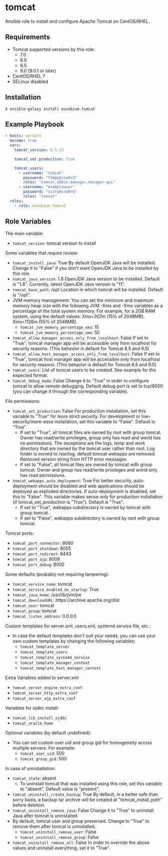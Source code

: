 tomcat
===================

Ansible role to install and configure Apache Tomcat on CentOS/RHEL.


Requirements
------------
* Tomcat supported versions by this role:
  * 7.0
  * 8.0
  * 8.5
  * 9.0 (9.0.1 or later)
* CentOS/RHEL 7
* SELinux disabled

Installation
------------
```
$ ansible-galaxy install eusebium.tomcat
```

Example Playbook
----------------
```yaml
- hosts: servers
  become: true
  vars:
    tomcat_version: 8.5.23

    tomcat_set_production: True

    tomcat_users:
      - username: "tomcat"
        password: "t3mpp@ssw0rd"
        roles: "tomcat,admin,manager,manager-gui"
      - username: "exampleuser"
        password: "us3rp@ssw0rd"
        roles: "tomcat"
  roles:
    - role: eusebium.tomcat
```

Role Variables
--------------
The main variable:
- `tomcat_version`: tomcat version to install

Some variables that require review:
- `tomcat_install_java`: True
By default OpenJDK Java will be installed. Change it to "False" if you don't want OpenJDK Java to be installed by this role.
- `tomcat_java_version`: 1.8
OpenJDK Java version to be installed. Default is "1.8". Currently, latest OpenJDK Java version is "11".
- `tomcat_base_path`: /opt
Location in which tomcat will be installed. Default is "/opt".
- JVM memory management:
You can set the minimum and maximum memory heap size with the following JVM -Xms and -Xmx variables as a percentage of the total system memory. For example, for a 2GB RAM system, using the default values: Xms=307m (15% of 2048MB), Xmx=1126m (55% of 2048MB).
  * `tomcat_jvm_memory_percentage_xms`: 15
  * `tomcat_jvm_memory_percentage_xmx`: 55
- `tomcat_allow_manager_access_only_from_localhost`: False
If set to "True", tomcat manager app will be accessible only from localhost for security reasons. (This behavior is default for Tomcat 8.5 and 9.0)
- `tomcat_allow_host_manager_access_only_from_localhost`: False
If set to "True", tomcat host manager app will be accessible only from localhost for security reasons. (This behavior is default for Tomcat 8.5 and 9.0)
- `tomcat_users`: List of tomcat users to be created. See example for the expected format.
- `tomcat_debug_mode`: False
Change it to "True" in order to configure tomcat to allow remote debugging. Default debug port is set to tcp/8000 (you can change it through the corresponding variable).

File permissions:
- `tomcat_set_production`: False
For production installation, set this variable to "True" for more strict security. For development or low-security/more-ease installation, set this variable to "False". Default is "True".
  * If set to "True", all tomcat files are owned by root with group tomcat. Owner has read/write privileges, group only has read and world has no permissions. The exceptions are the logs, temp and work directory that are owned by the tomcat user rather than root. Log folder is moved to /var/log, default tomcat webapps are removed. Removed version string from HTTP error messages
  * If set to "False", all tomcat files are owned by tomcat with group tomcat. Owner and group has read/write privileges and world only has read permissions.
- `tomcat_webapps_auto_deployment`: True
For better security, auto-deployment should be disabled and web applications should be deployed as exploded directories. If auto-deployment is disabled, set this to "False". This variable makes sense only for production installation (if tomcat_set_production is "True"). Default is "True".
  * If set to "True", webapps subdirectory is owned by tomcat with group tomcat.
  * If set to "False", webapps subdirectory is owned by root with group tomcat.

Tomcat ports:
- `tomcat_port_connector`: 8080
- `tomcat_port_shutdown`: 8005
- `tomcat_port_redirect`: 8443
- `tomcat_port_ajp`: 8009
- `tomcat_port_debug`: 8000

Some defaults (probably not requiring tampering):
- `tomcat_service_name`: tomcat
- `tomcat_service_enabled_on_startup`: True
- `tomcat_java_home`: /usr/lib/jvm/jre
- `tomcat_downloadURL`: https://<i></i>archive.apache.org/dist
- `tomcat_user`: tomcat
- `tomcat_group`: tomcat
- `tomcat_listen_address`: 0.0.0.0

Custom templates for server.xml, users.xml, systemd service file, etc.:
- In case the default templates don't suit your needs, you can use your own custom templates by changing the following variables:
  * `tomcat_template_server`
  * `tomcat_template_users`
  * `tomcat_template_systemd_service`
  * `tomcat_template_manager_context`
  * `tomcat_template_host_manager_context`

Extra Variables added to server.xml
  * `tomcat_server_engine_extra_conf`
  * `tomcat_server_http_extra_conf`
  * `tomcat_server_ajp_extra_conf`

Variables for ojdbc install:
  * `tomcat_lib_install_ojdbc`
  * `tomcat_oracle_home`

Optional variables (by default undefined):
- You can set custom user uid and group gid for homogeneity across multiple servers. For example:
  * `tomcat_user_uid`: 500
  * `tomcat_group_gid`: 500

In case of uninstallation:
- `tomcat_state`: absent
  * To uninstall tomcat that was installed using this role, set this variable to "absent". Default value is "present".
- `tomcat_uninstall_create_backup`: True
By default, in a better safe than sorry basis, a backup tar archive will be created at "tomcat_install_path" before deletion.
- `tomcat_uninstall_remove_java`: False
Change it to "True" to uninstall Java after tomcat is uninstalled.
- By default, tomcat user and group preserved. Change to "True" to remove them after tomcat is uninstalled.
  * `tomcat_uninstall_remove_user`: False
  * `tomcat_uninstall_remove_group`: False
- `tomcat_uninstall_remove_all`: False
In order to override the above values and uninstall everything, set it to "True".
